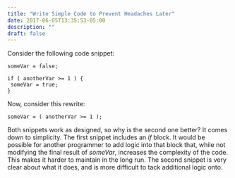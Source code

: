 ```yaml
---
title: "Write Simple Code to Prevent Headaches Later"
date: 2017-06-05T13:35:53-05:00
description: ""
draft: false
---
```

Consider the following code snippet:

    someVar = false;

    if ( anotherVar >= 1 ) {
     someVar = true;
    }

Now, consider this rewrite:

    someVar = ( anotherVar >= 1 );

Both snippets work as designed, so why is the second one better? It
comes down to simplicity. The first snippet includes an *if* block. It
would be possible for another programmer to add logic into that block
that, while not modifying the final result of *someVar*, increases the
complexity of the code. This makes it harder to maintain in the long
run. The second snippet is very clear about what it does, and is more
difficult to tack additional logic onto.